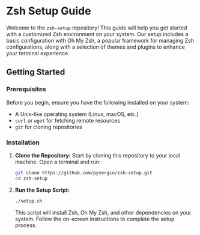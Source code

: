 # Zsh Setup Guide

Welcome to the `zsh-setup` repository! This guide will help you get started with a customized Zsh environment on your system. Our setup includes a basic configuration with Oh My Zsh, a popular framework for managing Zsh configurations, along with a selection of themes and plugins to enhance your terminal experience.

## Getting Started

### Prerequisites

Before you begin, ensure you have the following installed on your system:
- A Unix-like operating system (Linux, macOS, etc.)
- `curl` or `wget` for fetching remote resources
- `git` for cloning repositories

### Installation

1. **Clone the Repository:**
    Start by cloning this repository to your local machine. Open a terminal and run:
    ```bash
    git clone https://github.com/pysergio/zsh-setup.git
    cd zsh-setup
    ```
2. **Run the Setup Script:**
    ```bash
    ./setup.sh
    ```
    This script will install Zsh, Oh My Zsh, and other dependencies on your system. Follow the on-screen instructions to complete the setup process.